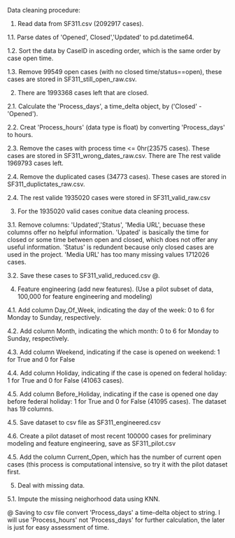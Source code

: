Data cleaning procedure:

1. Read data from SF311.csv (2092917 cases).

1.1. Parse dates of 'Opened', Closed','Updated' to pd.datetime64.

1.2. Sort the data by CaseID in asceding order, which is the same order by case open time.

1.3. Remove 99549 open cases (with no closed time/status==open), these cases are stored in SF311_still_open_raw.csv.

2. There are 1993368 cases left that are closed.

2.1. Calculate the 'Process_days', a time_delta object, by ('Closed' - 'Opened').

2.2. Creat 'Process_hours' (data type is float) by converting 'Process_days' to hours.

2.3. Remove the cases with process time <= 0hr(23575 cases). These cases are stored in SF311_wrong_dates_raw.csv. There are The rest valide 1969793 cases left.

2.4. Remove the duplicated cases (34773 cases). These cases are stored in SF311_duplictates_raw.csv.

2.4. The rest valide 1935020 cases were stored in SF311_valid_raw.csv

3. For the 1935020 valid cases conitue data cleaning process.

3.1. Remove columns: 'Updated','Status', 'Media URL', becuase these columns offer no helpful information. 'Upated' is basically the time for closed or some time between open and closed, which does not offer any useful information. 'Status' is redundent because only closed cases are used in the project. 'Media URL' has too many missing values 1712026 cases.

3.2. Save these cases to SF311_valid_reduced.csv @.

4. Feature engineering (add new features). (Use a pilot subset of data, 100,000 for feature engineering and modeling)

4.1. Add column Day_Of_Week, indicating the day of the week: 0 to 6 for Monday to Sunday, respectively.

4.2. Add column Month, indicating the which month: 0 to 6 for Monday to Sunday, respectively.

4.3. Add column Weekend, indicating if the case is opened on weekend: 1 for True and 0 for False

4.4. Add column Holiday, indicating if the case is opened on federal holiday: 1 for True and 0 for False (41063 cases).

4.5. Add column Before_Holiday, indicating if the case is opened one day before federal holiday: 1 for True and 0 for False (41095 cases). The dataset has 19 columns.

4.5. Save dataset to csv file as SF311_engineered.csv

4.6. Create a pilot dataset of most recent 100000 cases for preliminary modeling and feature engineering, save as SF311_pilot.csv

4.5. Add the column Current_Open, which has the number of current open cases (this process is computational intensive, so try it with the pilot dataset first.

5. Deal with missing data.

5.1. Impute the missing neighorhood data using KNN.



@ Saving to csv file convert 'Process_days' a time-delta object to string. I will use 'Process_hours' not 'Process_days' for further calculation, the later is just for easy assessment of time.
